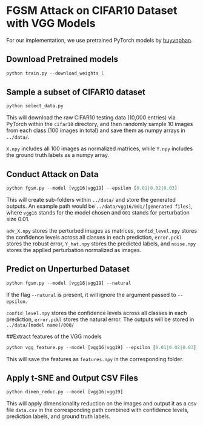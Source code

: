 # FGSM Attack on CIFAR10 Dataset with VGG Models

For our implementation, we use pretrained PyTorch models by [huyvnphan](https://github.com/huyvnphan/PyTorch_CIFAR10).

## Download Pretrained models
```python
python train.py --download_weights 1
```

## Sample a subset of CIFAR10 dataset
```python
python select_data.py
```
This will download the raw CIFAR10 testing data (10,000 entries) via PyTorch within the `cifar10` directory, and then randomly sample 10 images from each class (100 images in total) and save them as numpy arrays in `../data/`. 

`X.npy` includes all 100 images as normalized matrices, while `Y.npy` includes the ground truth labels as a numpy array.

## Conduct Attack on Data
```python
python fgsm.py --model [vgg16|vgg19] --epsilon [0.01|0.02|0.03]
```
This will create sub-folders within `../data/` and store the generated outputs. An example path would be `../data/vgg16/001/[generated files]`, where `vgg16` stands for the model chosen and `001` stands for perturbation size 0.01.

`adv_X.npy` stores the perturbed images as matrices, `confid_level.npy` stores the confidence levels across all classes in each prediction, `error.pckl` stores the robust error, `Y_hat.npy` stores the predicted labels, and `noise.npy` stores the applied perturbation normalized as images.

## Predict on Unperturbed Dataset
```python
python fgsm.py --model [vgg16|vgg19] --natural
```
If the flag `--natural` is present, it will ignore the argument passed to `--epsilon`.

`confid_level.npy` stores the confidence levels across all classes in each prediction, `error.pckl` stores the natural error. The outputs will be stored in `../data/[model name]/000/`

##Extract features of the VGG models
```python
python vgg_feature.py --model [vgg16|vgg19] --epsilon [0.01|0.02|0.03] [--natural]
```

This will save the features as `features.npy` in the corresponding folder.

## Apply t-SNE and Output CSV Files
```python
python dimen_reduc.py --model [vgg16|vgg19]
```

This will apply dimensionality reduction on the images and output it as a csv file `data.csv` in the corresponding path combined with confidence levels, prediction labels, and ground truth labels.